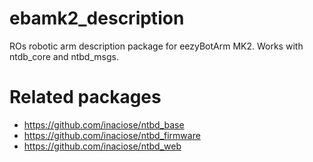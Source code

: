 # ebamk2_description
ROs robotic arm description package for eezyBotArm MK2. Works with ntdb_core and ntbd_msgs.

# Related packages
- https://github.com/inaciose/ntbd_base
- https://github.com/inaciose/ntbd_firmware
- https://github.com/inaciose/ntbd_web
